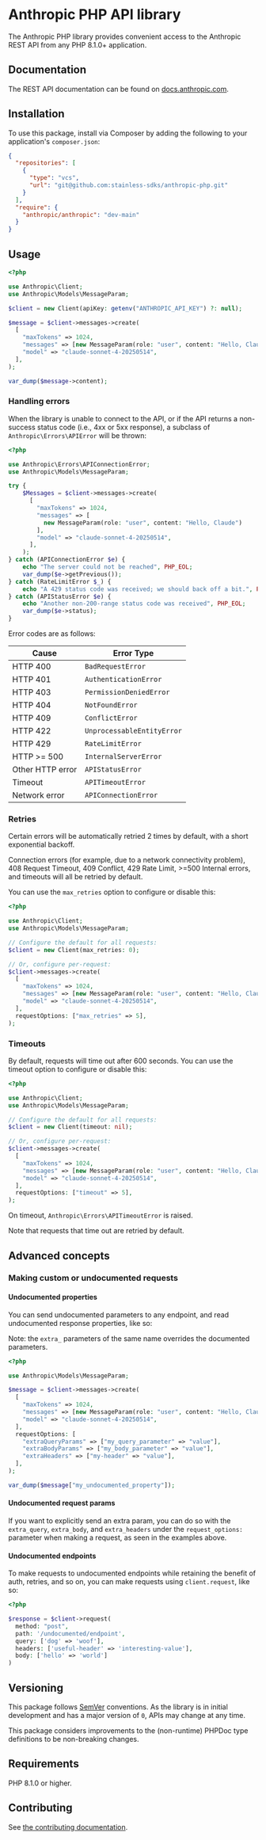 # Anthropic PHP API library

The Anthropic PHP library provides convenient access to the Anthropic REST API from any PHP 8.1.0+ application.

## Documentation

The REST API documentation can be found on [docs.anthropic.com](https://docs.anthropic.com/claude/reference/).

## Installation

To use this package, install via Composer by adding the following to your application's `composer.json`:

```json
{
  "repositories": [
    {
      "type": "vcs",
      "url": "git@github.com:stainless-sdks/anthropic-php.git"
    }
  ],
  "require": {
    "anthropic/anthropic": "dev-main"
  }
}
```

## Usage

```php
<?php

use Anthropic\Client;
use Anthropic\Models\MessageParam;

$client = new Client(apiKey: getenv("ANTHROPIC_API_KEY") ?: null);

$message = $client->messages->create(
  [
    "maxTokens" => 1024,
    "messages" => [new MessageParam(role: "user", content: "Hello, Claude")],
    "model" => "claude-sonnet-4-20250514",
  ],
);

var_dump($message->content);
```

### Handling errors

When the library is unable to connect to the API, or if the API returns a non-success status code (i.e., 4xx or 5xx response), a subclass of `Anthropic\Errors\APIError` will be thrown:

```php
<?php

use Anthropic\Errors\APIConnectionError;
use Anthropic\Models\MessageParam;

try {
    $Messages = $client->messages->create(
      [
        "maxTokens" => 1024,
        "messages" => [
          new MessageParam(role: "user", content: "Hello, Claude")
        ],
        "model" => "claude-sonnet-4-20250514",
      ],
    );
} catch (APIConnectionError $e) {
    echo "The server could not be reached", PHP_EOL;
    var_dump($e->getPrevious());
} catch (RateLimitError $_) {
    echo "A 429 status code was received; we should back off a bit.", PHP_EOL;
} catch (APIStatusError $e) {
    echo "Another non-200-range status code was received", PHP_EOL;
    var_dump($e->status);
}
```

Error codes are as follows:

| Cause            | Error Type                 |
| ---------------- | -------------------------- |
| HTTP 400         | `BadRequestError`          |
| HTTP 401         | `AuthenticationError`      |
| HTTP 403         | `PermissionDeniedError`    |
| HTTP 404         | `NotFoundError`            |
| HTTP 409         | `ConflictError`            |
| HTTP 422         | `UnprocessableEntityError` |
| HTTP 429         | `RateLimitError`           |
| HTTP >= 500      | `InternalServerError`      |
| Other HTTP error | `APIStatusError`           |
| Timeout          | `APITimeoutError`          |
| Network error    | `APIConnectionError`       |

### Retries

Certain errors will be automatically retried 2 times by default, with a short exponential backoff.

Connection errors (for example, due to a network connectivity problem), 408 Request Timeout, 409 Conflict, 429 Rate Limit, >=500 Internal errors, and timeouts will all be retried by default.

You can use the `max_retries` option to configure or disable this:

```php
<?php

use Anthropic\Client;
use Anthropic\Models\MessageParam;

// Configure the default for all requests:
$client = new Client(max_retries: 0);

// Or, configure per-request:
$client->messages->create(
  [
    "maxTokens" => 1024,
    "messages" => [new MessageParam(role: "user", content: "Hello, Claude")],
    "model" => "claude-sonnet-4-20250514",
  ],
  requestOptions: ["max_retries" => 5],
);
```

### Timeouts

By default, requests will time out after 600 seconds. You can use the timeout option to configure or disable this:

```php
<?php

use Anthropic\Client;
use Anthropic\Models\MessageParam;

// Configure the default for all requests:
$client = new Client(timeout: nil);

// Or, configure per-request:
$client->messages->create(
  [
    "maxTokens" => 1024,
    "messages" => [new MessageParam(role: "user", content: "Hello, Claude")],
    "model" => "claude-sonnet-4-20250514",
  ],
  requestOptions: ["timeout" => 5],
);
```

On timeout, `Anthropic\Errors\APITimeoutError` is raised.

Note that requests that time out are retried by default.

## Advanced concepts

### Making custom or undocumented requests

#### Undocumented properties

You can send undocumented parameters to any endpoint, and read undocumented response properties, like so:

Note: the `extra_` parameters of the same name overrides the documented parameters.

```php
<?php

use Anthropic\Models\MessageParam;

$message = $client->messages->create(
  [
    "maxTokens" => 1024,
    "messages" => [new MessageParam(role: "user", content: "Hello, Claude")],
    "model" => "claude-sonnet-4-20250514",
  ],
  requestOptions: [
    "extraQueryParams" => ["my_query_parameter" => "value"],
    "extraBodyParams" => ["my_body_parameter" => "value"],
    "extraHeaders" => ["my-header" => "value"],
  ],
);

var_dump($message["my_undocumented_property"]);
```

#### Undocumented request params

If you want to explicitly send an extra param, you can do so with the `extra_query`, `extra_body`, and `extra_headers` under the `request_options:` parameter when making a request, as seen in the examples above.

#### Undocumented endpoints

To make requests to undocumented endpoints while retaining the benefit of auth, retries, and so on, you can make requests using `client.request`, like so:

```php
<?php

$response = $client->request(
  method: "post",
  path: '/undocumented/endpoint',
  query: ['dog' => 'woof'],
  headers: ['useful-header' => 'interesting-value'],
  body: ['hello' => 'world']
)
```

## Versioning

This package follows [SemVer](https://semver.org/spec/v2.0.0.html) conventions. As the library is in initial development and has a major version of `0`, APIs may change at any time.

This package considers improvements to the (non-runtime) PHPDoc type definitions to be non-breaking changes.

## Requirements

PHP 8.1.0 or higher.

## Contributing

See [the contributing documentation](https://github.com/stainless-sdks/anthropic-php/tree/main/CONTRIBUTING.md).
